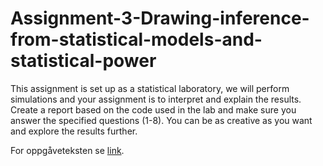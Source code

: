 # Assignment-3-Drawing-inference-from-statistical-models-and-statistical-power

This assignment is set up as a statistical laboratory, we will perform simulations and your assignment is to interpret and explain the results. Create a report based on the code used in the lab and make sure you answer the specified questions (1-8). You can be as creative as you want and explore the results further.

For oppgåveteksten se [link](https://dhammarstrom.github.io/quant-methods-workshops/assignment-3.html).
